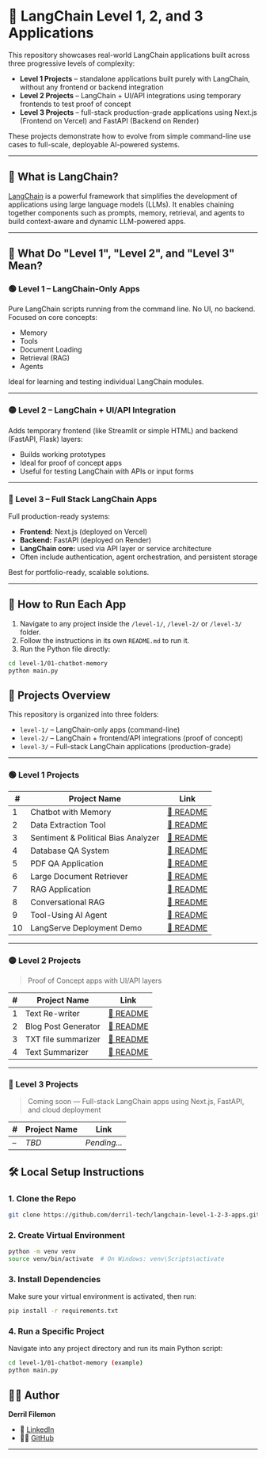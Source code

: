 # 🚀 LangChain Level 1, 2, and 3 Applications

This repository showcases real-world LangChain applications built across three progressive levels of complexity:

- **Level 1 Projects** – standalone applications built purely with LangChain, without any frontend or backend integration
- **Level 2 Projects** – LangChain + UI/API integrations using temporary frontends to test proof of concept
- **Level 3 Projects** – full-stack production-grade applications using Next.js (Frontend on Vercel) and FastAPI (Backend on Render)

These projects demonstrate how to evolve from simple command-line use cases to full-scale, deployable AI-powered systems.

---

## 🧠 What is LangChain?

[LangChain](https://www.langchain.com/) is a powerful framework that simplifies the development of applications using large language models (LLMs). It enables chaining together components such as prompts, memory, retrieval, and agents to build context-aware and dynamic LLM-powered apps.

---

## 🔰 What Do "Level 1", "Level 2", and "Level 3" Mean?

### 🟢 Level 1 – LangChain-Only Apps

Pure LangChain scripts running from the command line. No UI, no backend. Focused on core concepts:

- Memory
- Tools
- Document Loading
- Retrieval (RAG)
- Agents

Ideal for learning and testing individual LangChain modules.

---

### 🟡 Level 2 – LangChain + UI/API Integration

Adds temporary frontend (like Streamlit or simple HTML) and backend (FastAPI, Flask) layers:

- Builds working prototypes
- Ideal for proof of concept apps
- Useful for testing LangChain with APIs or input forms

---

### 🔴 Level 3 – Full Stack LangChain Apps

Full production-ready systems:

- **Frontend:** Next.js (deployed on Vercel)
- **Backend:** FastAPI (deployed on Render)
- **LangChain core:** used via API layer or service architecture
- Often include authentication, agent orchestration, and persistent storage

Best for portfolio-ready, scalable solutions.

---

## 🧪 How to Run Each App

1. Navigate to any project inside the `/level-1/`, `/level-2/` or `/level-3/` folder.
2. Follow the instructions in its own `README.md` to run it.
3. Run the Python file directly:

```bash
cd level-1/01-chatbot-memory
python main.py
```

## 📁 Projects Overview

This repository is organized into three folders:

- `level-1/` – LangChain-only apps (command-line)
- `level-2/` – LangChain + frontend/API integrations (proof of concept)
- `level-3/` – Full-stack LangChain applications (production-grade)

---

### 🟢 Level 1 Projects

| #   | Project Name                        | Link                                                        |
| --- | ----------------------------------- | ----------------------------------------------------------- |
| 1   | Chatbot with Memory                 | [📄 README](./level-1/01-simple-chatbot-memory/README.md)   |
| 2   | Data Extraction Tool                | [📄 README](./level-1/02-key-data-extraction/README.md)     |
| 3   | Sentiment & Political Bias Analyzer | [📄 README](./level-1/03-sentiment-bias-analyzer/README.md) |
| 4   | Database QA System                  | [📄 README](./level-1/04-database-qa/README.md)             |
| 5   | PDF QA Application                  | [📄 README](./level-1/05-pdf-qa/README.md)                  |
| 6   | Large Document Retriever            | [📄 README](./level-1/06-document-retriever/README.md)      |
| 7   | RAG Application                     | [📄 README](./level-1/07-rag-basic/README.md)               |
| 8   | Conversational RAG                  | [📄 README](./level-1/08-rag-conversational/README.md)      |
| 9   | Tool-Using AI Agent                 | [📄 README](./level-1/09-tool-using-agent/README.md)        |
| 10  | LangServe Deployment Demo           | [📄 README](./level-1/10-langserve-deployment/README.md)    |

---

### 🟡 Level 2 Projects

> Proof of Concept apps with UI/API layers

| #   | Project Name        | Link                                                    |
| --- | ------------------- | ------------------------------------------------------- |
| 1   | Text Re-writer      | [📄 README](./level-2/01-text-rewriter/README.md)       |
| 2   | Blog Post Generator | [📄 README](./level-2/02-blog-post-generator/README.md) |
| 3   | TXT file summarizer | [📄 README](./level-2/03-txt-file-summarizer/README.md) |
| 4   | Text Summarizer     | [📄 README](./level-2/04-text-summarizer/README.md)     |

---

### 🔴 Level 3 Projects

> Coming soon — Full-stack LangChain apps using Next.js, FastAPI, and cloud deployment

| #   | Project Name | Link         |
| --- | ------------ | ------------ |
| –   | _TBD_        | _Pending..._ |

## 🛠️ Local Setup Instructions

### 1. Clone the Repo

```bash
git clone https://github.com/derril-tech/langchain-level-1-2-3-apps.git

```

### 2. Create Virtual Environment

```bash
python -m venv venv
source venv/bin/activate  # On Windows: venv\Scripts\activate
```

### 3. Install Dependencies

Make sure your virtual environment is activated, then run:

```bash
pip install -r requirements.txt
```

### 4. Run a Specific Project

Navigate into any project directory and run its main Python script:

```bash
cd level-1/01-chatbot-memory (example)
python main.py
```

## 🙋‍♂️ Author

**Derril Filemon**

- 🔗 [LinkedIn](https://www.linkedin.com/in/derril-filemon-a31715319)
- 🧑‍💻 [GitHub](https://github.com/derril-tech)

---
